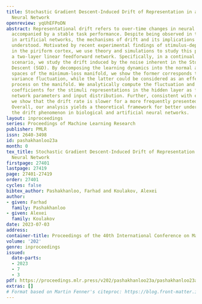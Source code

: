 ```yaml
---
title: Stochastic Gradient Descent-Induced Drift of Representation in a Two-Layer
  Neural Network
openreview: yqUhEFPoDN
abstract: Representational drift refers to over-time changes in neural activation
  accompanied by a stable task performance. Despite being observed in the brain and
  in artificial networks, the mechanisms of drift and its implications are not fully
  understood. Motivated by recent experimental findings of stimulus-dependent drift
  in the piriform cortex, we use theory and simulations to study this phenomenon in
  a two-layer linear feedforward network. Specifically, in a continual online learning
  scenario, we study the drift induced by the noise inherent in the Stochastic Gradient
  Descent (SGD). By decomposing the learning dynamics into the normal and tangent
  spaces of the minimum-loss manifold, we show the former corresponds to a finite
  variance fluctuation, while the latter could be considered as an effective diffusion
  process on the manifold. We analytically compute the fluctuation and the diffusion
  coefficients for the stimuli representations in the hidden layer as functions of
  network parameters and input distribution. Further, consistent with experiments,
  we show that the drift rate is slower for a more frequently presented stimulus.
  Overall, our analysis yields a theoretical framework for better understanding of
  the drift phenomenon in biological and artificial neural networks.
layout: inproceedings
series: Proceedings of Machine Learning Research
publisher: PMLR
issn: 2640-3498
id: pashakhanloo23a
month: 0
tex_title: Stochastic Gradient Descent-Induced Drift of Representation in a Two-Layer
  Neural Network
firstpage: 27401
lastpage: 27419
page: 27401-27419
order: 27401
cycles: false
bibtex_author: Pashakhanloo, Farhad and Koulakov, Alexei
author:
- given: Farhad
  family: Pashakhanloo
- given: Alexei
  family: Koulakov
date: 2023-07-03
address: 
container-title: Proceedings of the 40th International Conference on Machine Learning
volume: '202'
genre: inproceedings
issued:
  date-parts:
  - 2023
  - 7
  - 3
pdf: https://proceedings.mlr.press/v202/pashakhanloo23a/pashakhanloo23a.pdf
extras: []
# Format based on Martin Fenner's citeproc: https://blog.front-matter.io/posts/citeproc-yaml-for-bibliographies/
---
```

